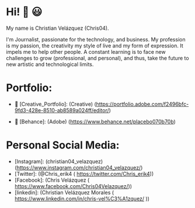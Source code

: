 # Hi! 👋 :smiley:

My name is Christian Velázquez (Chris04). 

I'm Journalist, passionate for the technology, and business. My profession is my passion, the creativity my style of live and my form of expression. It impels me to help other people. A constant learning is to face new challenges to grow (professional, and personal), and thus, take the future to new artistic and technological limits.

# Portfolio: 
- :art: [Creative_Portfolio]: (Creative) (https://portfolio.adobe.com/f2496bfc-9fd3-428e-8510-ab8589a024ff/editor/)<br>

- :gift: [Behance]: (Adobe) (https://www.behance.net/placebo070b70b)<br>

# Personal Social Media:

- [Instagram]: (christian04_velazquez) (https://www.instagram.com/christian04_velazquez/)<br>
- [Twitter]: (@Chris_erik4 ( https://twitter.com/Chris_erik4))<br>
- [Facebook]: (Chris Velázquez ( https://www.facebook.com/Chris04Velazquez/))<br>
- [linkedin]: (Christian Velázquez Morales ( https://www.linkedin.com/in/chris-vel%C3%A1zquez/ ))<br>


